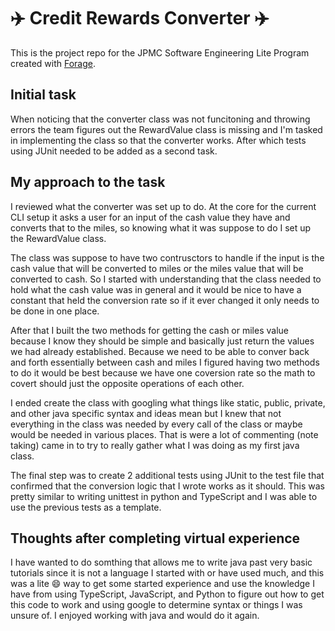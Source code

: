 # :airplane: Credit Rewards Converter :airplane:
This is the project repo for the JPMC Software Engineering Lite Program created with [Forage](https://www.forage.com/).

## Initial task

When noticing that the converter class was not funcitoning and throwing errors the team figures out the RewardValue class is missing and I'm tasked in implementing the class so that the converter works. After which tests using JUnit needed to be added as a second task.

## My approach to the task

I reviewed what the converter was set up to do. At the core for the current CLI setup it asks a user for an input of the cash value they have and converts that to the miles, so knowing what it was suppose to do I set up the RewardValue class.

The class was suppose to have two contrusctors to handle if the input is the cash value that will be converted to miles or the miles value that will be converted to cash. So I started with understanding that the class needed to hold what the cash value was in general and it would be nice to have a constant that held the conversion rate so if it ever changed it only needs to be done in one place.

After that I built the two methods for getting the cash or miles value because I know they should be simple and basically just return the values we had already established. Because we need to be able to conver back and forth essentially between cash and miles I figured having two methods to do it would be best because we have one coversion rate so the math to covert should just the opposite operations of each other.

I ended create the class with googling what things like static, public, private, and other java specific syntax and ideas mean but I knew that not everything in the class was needed by every call of the class or maybe would be needed in various places. That is were a lot of commenting (note taking) came in to try to really gather what I was doing as my first java class.

The final step was to create 2 additional tests using JUnit to the test file that confirmed that the conversion logic that I wrote works as it should. This was pretty similar to writing unittest in python and TypeScript and I was able to use the previous tests as a template.

## Thoughts after completing virtual experience

I have wanted to do somthing that allows me to write java past very basic tutorials since it is not a language I started with or have used much, and this was a lite 😄 way to get some started experience and use the knowledge I have from using TypeScript, JavaScript, and Python to figure out how to get this code to work and using google to determine syntax or things I was unsure of. I enjoyed working with java and would do it again.
